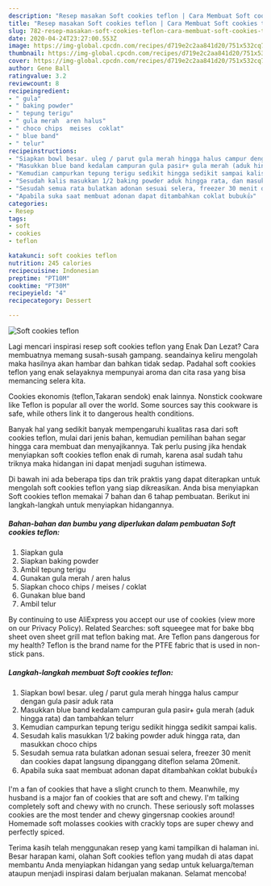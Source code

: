 ```yaml
---
description: "Resep masakan Soft cookies teflon | Cara Membuat Soft cookies teflon Yang Menggugah Selera"
title: "Resep masakan Soft cookies teflon | Cara Membuat Soft cookies teflon Yang Menggugah Selera"
slug: 782-resep-masakan-soft-cookies-teflon-cara-membuat-soft-cookies-teflon-yang-menggugah-selera
date: 2020-04-24T23:27:00.553Z
image: https://img-global.cpcdn.com/recipes/d719e2c2aa841d20/751x532cq70/soft-cookies-teflon-foto-resep-utama.jpg
thumbnail: https://img-global.cpcdn.com/recipes/d719e2c2aa841d20/751x532cq70/soft-cookies-teflon-foto-resep-utama.jpg
cover: https://img-global.cpcdn.com/recipes/d719e2c2aa841d20/751x532cq70/soft-cookies-teflon-foto-resep-utama.jpg
author: Gene Ball
ratingvalue: 3.2
reviewcount: 8
recipeingredient:
- " gula"
- " baking powder"
- " tepung terigu"
- " gula merah  aren halus"
- " choco chips  meises  coklat"
- " blue band"
- " telur"
recipeinstructions:
- "Siapkan bowl besar. uleg / parut gula merah hingga halus campur dengan gula pasir aduk rata"
- "Masukkan blue band kedalam campuran gula pasir+ gula merah (aduk hingga rata) dan tambahkan telurr"
- "Kemudian campurkan tepung terigu sedikit hingga sedikit sampai kalis."
- "Sesudah kalis masukkan 1/2 baking powder aduk hingga rata, dan masukkan choco chips"
- "Sesudah semua rata bulatkan adonan sesuai selera, freezer 30 menit dan cookies dapat langsung dipanggang diteflon selama 20menit."
- "Apabila suka saat membuat adonan dapat ditambahkan coklat bubuk👍"
categories:
- Resep
tags:
- soft
- cookies
- teflon

katakunci: soft cookies teflon 
nutrition: 245 calories
recipecuisine: Indonesian
preptime: "PT10M"
cooktime: "PT30M"
recipeyield: "4"
recipecategory: Dessert

---
```



![Soft cookies teflon](https://img-global.cpcdn.com/recipes/d719e2c2aa841d20/751x532cq70/soft-cookies-teflon-foto-resep-utama.jpg)

Lagi mencari inspirasi resep soft cookies teflon yang Enak Dan Lezat? Cara membuatnya memang susah-susah gampang. seandainya keliru mengolah maka hasilnya akan hambar dan bahkan tidak sedap. Padahal soft cookies teflon yang enak selayaknya mempunyai aroma dan cita rasa yang bisa memancing selera kita.

Cookies ekonomis (teflon,Takaran sendok) enak lainnya. Nonstick cookware like Teflon is popular all over the world. Some sources say this cookware is safe, while others link it to dangerous health conditions.

Banyak hal yang sedikit banyak mempengaruhi kualitas rasa dari soft cookies teflon, mulai dari jenis bahan, kemudian pemilihan bahan segar hingga cara membuat dan menyajikannya. Tak perlu pusing jika hendak menyiapkan soft cookies teflon enak di rumah, karena asal sudah tahu triknya maka hidangan ini dapat menjadi suguhan istimewa.


Di bawah ini ada beberapa tips dan trik praktis yang dapat diterapkan untuk mengolah soft cookies teflon yang siap dikreasikan. Anda bisa menyiapkan Soft cookies teflon memakai 7 bahan dan 6 tahap pembuatan. Berikut ini langkah-langkah untuk menyiapkan hidangannya.

<!--inarticleads1-->

##### Bahan-bahan dan bumbu yang diperlukan dalam pembuatan Soft cookies teflon:

1. Siapkan  gula
1. Siapkan  baking powder
1. Ambil  tepung terigu
1. Gunakan  gula merah / aren halus
1. Siapkan  choco chips / meises / coklat
1. Gunakan  blue band
1. Ambil  telur


By continuing to use AliExpress you accept our use of cookies (view more on our Privacy Policy). Related Searches: soft squeegee mat for bake bbq sheet oven sheet grill mat teflon baking mat. Are Teflon pans dangerous for my health? Teflon is the brand name for the PTFE fabric that is used in non-stick pans. 

<!--inarticleads2-->

##### Langkah-langkah membuat Soft cookies teflon:

1. Siapkan bowl besar. uleg / parut gula merah hingga halus campur dengan gula pasir aduk rata
1. Masukkan blue band kedalam campuran gula pasir+ gula merah (aduk hingga rata) dan tambahkan telurr
1. Kemudian campurkan tepung terigu sedikit hingga sedikit sampai kalis.
1. Sesudah kalis masukkan 1/2 baking powder aduk hingga rata, dan masukkan choco chips
1. Sesudah semua rata bulatkan adonan sesuai selera, freezer 30 menit dan cookies dapat langsung dipanggang diteflon selama 20menit.
1. Apabila suka saat membuat adonan dapat ditambahkan coklat bubuk👍


I&#39;m a fan of cookies that have a slight crunch to them. Meanwhile, my husband is a major fan of cookies that are soft and chewy. I&#39;m talking completely soft and chewy with no crunch. These seriously soft molasses cookies are the most tender and chewy gingersnap cookies around! Homemade soft molasses cookies with crackly tops are super chewy and perfectly spiced. 

Terima kasih telah menggunakan resep yang kami tampilkan di halaman ini. Besar harapan kami, olahan Soft cookies teflon yang mudah di atas dapat membantu Anda menyiapkan hidangan yang sedap untuk keluarga/teman ataupun menjadi inspirasi dalam berjualan makanan. Selamat mencoba!
